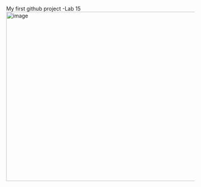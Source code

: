 My first github project -Lab 15
<img width="745" height="452" alt="image" src="https://github.com/user-attachments/assets/1c54e50a-2dda-4a05-a9f3-59ea9abaddd3" />

